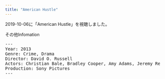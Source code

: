 ```yaml
---
title: "American Hustle"
---
```

2019-10-06に「American Hustle」を視聴しました。

その他Infomation
<pre>
---
Year: 2013
Genre: Crime, Drama
Director: David O. Russell
Actors: Christian Bale, Bradley Cooper, Amy Adams, Jeremy Renner
Production: Sony Pictures
---
</pre>